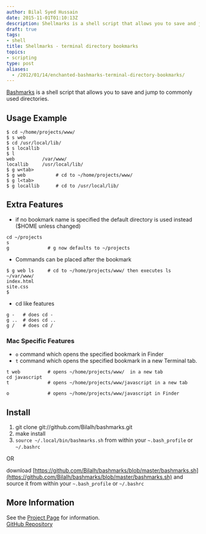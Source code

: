 ```yaml
---
author: Bilal Syed Hussain
date: 2015-11-01T01:10:13Z
description: Shellmarks is a shell script that allows you to save and jump to commonly used directories
draft: true
tags:
- shell
title: Shellmarks - terminal directory bookmarks
topics:
- scripting
type: post
aliases:
  - /2012/01/14/enchanted-bashmarks-terminal-directory-bookmarks/
---
```



[Bashmarks](/projects/bashmarks "Bashmarks project page") is a shell script that allows you to save and jump to commonly used directories.

Usage Example
-------------

```
$ cd ~/home/projects/www/
$ s web
$ cd /usr/local/lib/
$ s locallib
$ l
web          /var/www/
locallib     /usr/local/lib/
$ g w<tab>
$ g web           # cd to ~/home/projects/www/
$ g l<tab>
$ g locallib      # cd to /usr/local/lib/

```


Extra Features
--------------
* if no bookmark name is specified the default directory is used instead  ($HOME unless changed)

```
cd ~/projects
s
g              # g now defaults to ~/projects
```


* Commands can be placed after the bookmark  
```
$ g web ls     # cd to ~/home/projects/www/ then executes ls
~/var/www/
index.html
site.css
$
```

* cd like features

```
g -   # does cd -
g ..  # does cd ..
g /   # does cd /
```


### Mac Specific Features ###
* `o` command which opens the specified bookmark in Finder
* `t` command which opens the specified bookmark in a new Terminal tab.

```
t web          # opens ~/home/projects/www/  in a new tab
cd javascript
t              # opens ~/home/projects/www/javascript in a new tab

o              # opens ~/home/projects/www/javascript in Finder
```


Install
-------
1. git clone git://github.com/Bilalh/bashmarks.git
2. make install
3. `source ~/.local/bin/bashmarks.sh` from within your `~.bash_profile` or `~/.bashrc`

OR

download [https://github.com/Bilalh/bashmarks/blob/master/bashmarks.sh](https://github.com/Bilalh/bashmarks/blob/master/bashmarks.sh) and source it from within your `~.bash_profile` or `~/.bashrc`


More Information
---------------
See the [Project Page](/projects/bashmarks "Bashmarks project page") for information.  
[GitHub Repository](https://github.com/Bilalh/bashmarks "Bashmarks GitHub Repository")
